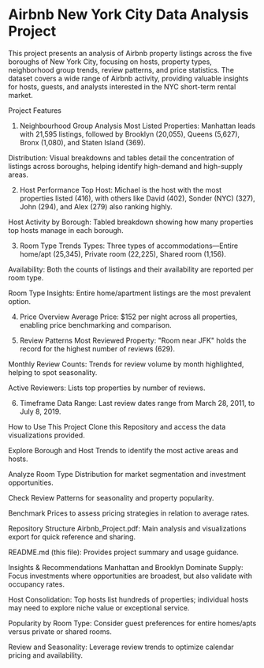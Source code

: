 # Airbnb New York City Data Analysis Project
This project presents an analysis of Airbnb property listings across the five boroughs of New York City, focusing on hosts, property types, neighborhood group trends, review patterns, and price statistics. The dataset covers a wide range of Airbnb activity, providing valuable insights for hosts, guests, and analysts interested in the NYC short-term rental market.

Project Features
1. Neighbourhood Group Analysis
Most Listed Properties: Manhattan leads with 21,595 listings, followed by Brooklyn (20,055), Queens (5,627), Bronx (1,080), and Staten Island (369).

Distribution: Visual breakdowns and tables detail the concentration of listings across boroughs, helping identify high-demand and high-supply areas.

2. Host Performance
Top Host: Michael is the host with the most properties listed (416), with others like David (402), Sonder (NYC) (327), John (294), and Alex (279) also ranking highly.

Host Activity by Borough: Tabled breakdown showing how many properties top hosts manage in each borough.

3. Room Type Trends
Types: Three types of accommodations—Entire home/apt (25,345), Private room (22,225), Shared room (1,156).

Availability: Both the counts of listings and their availability are reported per room type.

Room Type Insights: Entire home/apartment listings are the most prevalent option.

4. Price Overview
Average Price: $152 per night across all properties, enabling price benchmarking and comparison.

5. Review Patterns
Most Reviewed Property: "Room near JFK" holds the record for the highest number of reviews (629).

Monthly Review Counts: Trends for review volume by month highlighted, helping to spot seasonality.

Active Reviewers: Lists top properties by number of reviews.

6. Timeframe
Data Range: Last review dates range from March 28, 2011, to July 8, 2019.

How to Use This Project
Clone this Repository and access the data visualizations provided.

Explore Borough and Host Trends to identify the most active areas and hosts.

Analyze Room Type Distribution for market segmentation and investment opportunities.

Check Review Patterns for seasonality and property popularity.

Benchmark Prices to assess pricing strategies in relation to average rates.

Repository Structure
Airbnb_Project.pdf: Main analysis and visualizations export for quick reference and sharing.

README.md (this file): Provides project summary and usage guidance.

Insights & Recommendations
Manhattan and Brooklyn Dominate Supply: Focus investments where opportunities are broadest, but also validate with occupancy rates.

Host Consolidation: Top hosts list hundreds of properties; individual hosts may need to explore niche value or exceptional service.

Popularity by Room Type: Consider guest preferences for entire homes/apts versus private or shared rooms.

Review and Seasonality: Leverage review trends to optimize calendar pricing and availability.


